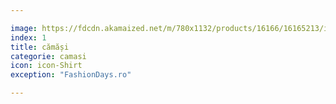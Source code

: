 ```yaml
---

image: https://fdcdn.akamaized.net/m/780x1132/products/16166/16165213/images/res_58a057dad462b0a8de31787c61e76615.jpg?s=qcK_3i_jAtOQ
index: 1
title: cămăși
categorie: camasi
icon: icon-Shirt 
exception: "FashionDays.ro"

---
```

